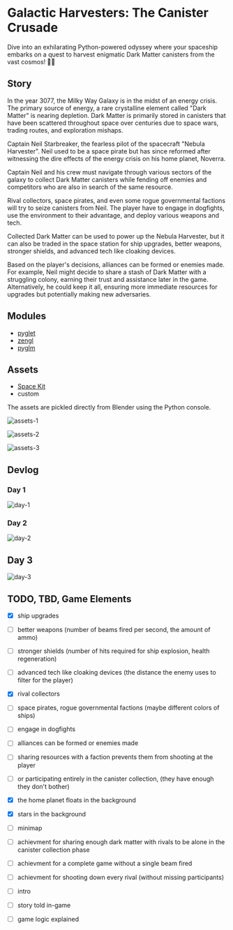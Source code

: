 # Galactic Harvesters: The Canister Crusade

Dive into an exhilarating Python-powered odyssey where your spaceship embarks on a quest to harvest enigmatic Dark Matter canisters from the vast cosmos! 🚀🌌

## Story

In the year 3077, the Milky Way Galaxy is in the midst of an energy crisis.
The primary source of energy, a rare crystalline element called "Dark Matter" is nearing depletion.
Dark Matter is primarily stored in canisters that have been scattered throughout space over centuries due to space wars, trading routes, and exploration mishaps.

Captain Neil Starbreaker, the fearless pilot of the spacecraft "Nebula Harvester".
Neil used to be a space pirate but has since reformed after witnessing the dire effects of the energy crisis on his home planet, Noverra.

Captain Neil and his crew must navigate through various sectors of the galaxy to collect Dark Matter canisters while fending off enemies and competitors who are also in search of the same resource.

Rival collectors, space pirates, and even some rogue governmental factions will try to seize canisters from Neil.
The player have to engage in dogfights, use the environment to their advantage, and deploy various weapons and tech.

Collected Dark Matter can be used to power up the Nebula Harvester, but it can also be traded in the space station for ship upgrades, better weapons, stronger shields, and advanced tech like cloaking devices.

Based on the player's decisions, alliances can be formed or enemies made. For example, Neil might decide to share a stash of Dark Matter with a struggling colony, earning their trust and assistance later in the game. Alternatively, he could keep it all, ensuring more immediate resources for upgrades but potentially making new adversaries.

## Modules

- [pyglet](https://github.com/pyglet/pyglet)
- [zengl](https://github.com/szabolcsdombi/zengl)
- [pyglm](https://github.com/Zuzu-Typ/PyGLM)

## Assets

- [Space Kit](https://www.kenney.nl/assets/space-kit)
- custom

The assets are pickled directly from Blender using the Python console.

![assets-1](https://github.com/szabolcsdombi/pyweek-36/assets/11232402/1e956c8a-1f73-40bf-b875-f62d0b4bfd62)

![assets-2](https://github.com/szabolcsdombi/pyweek-36/assets/11232402/5fbd3475-3609-443b-b970-af8a40ba7fac)

![assets-3](https://github.com/szabolcsdombi/pyweek-36/assets/11232402/9c44fc04-625b-4ead-b429-60eb699c868b)

## Devlog

### Day 1

![day-1](https://github.com/szabolcsdombi/pyweek-36/assets/11232402/cc73e02c-61a4-4b37-8894-9f576f6e66d7)

### Day 2

![day-2](https://github.com/szabolcsdombi/pyweek-36/assets/11232402/25510a89-b71f-418e-b8a2-e645a1b5fdbc)

## Day 3

![day-3](https://github.com/szabolcsdombi/pyweek-36/assets/11232402/2e12915d-b7ca-4d9f-a498-630e6db947d6)

## TODO, TBD, Game Elements

- [x] ship upgrades
- [ ] better weapons (number of beams fired per second, the amount of ammo)
- [ ] stronger shields (number of hits required for ship explosion, health regeneration)
- [ ] advanced tech like cloaking devices (the distance the enemy uses to filter for the player)

- [x] rival collectors
- [ ] space pirates, rogue governmental factions (maybe different colors of ships)

- [ ] engage in dogfights
- [ ] alliances can be formed or enemies made
- [ ] sharing resources with a faction prevents them from shooting at the player
- [ ] or participating entirely in the canister collection, (they have enough they don't bother)

- [x] the home planet floats in the background
- [x] stars in the background
- [ ] minimap

- [ ] achievment for sharing enough dark matter with rivals to be alone in the canister collection phase
- [ ] achievment for a complete game without a single beam fired
- [ ] achievment for shooting down every rival (without missing participants)

- [ ] intro
- [ ] story told in-game
- [ ] game logic explained
